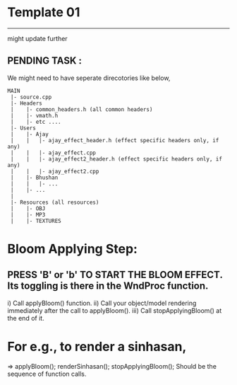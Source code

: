 # Template 01
___
might update further

## PENDING TASK :

We might need to have seperate direcotories like below,

```
MAIN
 |- source.cpp
 |- Headers
 |    |- common_headers.h (all common headers)
 |    |- vmath.h
 |    |- etc ....
 |- Users
 |    |- Ajay
 |    |   |- ajay_effect_header.h (effect specific headers only, if any)
 |    |   |- ajay_effect.cpp
 |    |   |- ajay_effect2_header.h (effect specific headers only, if any)
 |    |   |- ajay_effect2.cpp
 |    |- Bhushan
 |    |   |- ...
 |    |- ...
 |
 |- Resources (all resources)
 |    |- OBJ
 |    |- MP3
 |    |- TEXTURES
```

# Bloom Applying Step:
## PRESS 'B' or 'b' TO START THE BLOOM EFFECT. Its toggling is there in the WndProc function.
i) Call applyBloom() function.
ii) Call your object/model rendering immediately after the call to applyBloom().
iii) Call stopApplyingBloom() at the end of it.

# For e.g., to render a sinhasan,
=> 	applyBloom();
	renderSinhasan();
	stopApplyingBloom();
Should be the sequence of function calls.	
	

